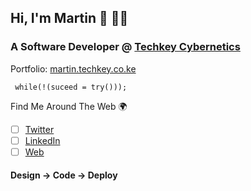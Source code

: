 ## Hi, I'm Martin 👋 :man_technologist:
### A Software Developer @ [Techkey Cybernetics](www.techkey.co.ke)
 
 Portfolio: [martin.techkey.co.ke](https://www.martin.techkey.co.ke)
 
     while(!(suceed = try()));
     
  Find Me Around The Web :earth_africa:
  - [ ] [Twitter](https://twitter.com/martinnjoz)
  - [ ] [LinkedIn](https://www.linkedin.com/in/martinnjoz/)
  - [ ] [Web](www.martin.techkey.co.ke)

####   **Design -> Code -> Deploy**
<!--
**martinjoz/martinjoz** is a ✨ _special_ ✨ repository because its `README.md` (this file) appears on your GitHub profile.

Here are some ideas to get you started:

- 🔭 I’m currently working on ...
- 🌱 I’m currently learning ...
- 👯 I’m looking to collaborate on ...
- 🤔 I’m looking for help with ...
- 💬 Ask me about ...
- 📫 How to reach me: ...
- 😄 Pronouns: ...
- ⚡ Fun fact: ...
-->
